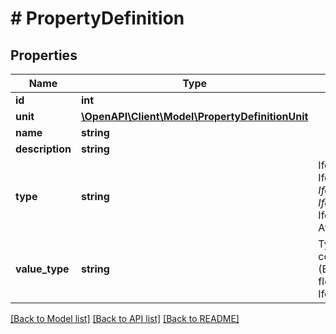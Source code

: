 # # PropertyDefinition

## Properties

Name | Type | Description | Notes
------------ | ------------- | ------------- | -------------
**id** | **int** |  | [readonly]
**unit** | [**\OpenAPI\Client\Model\PropertyDefinitionUnit**](PropertyDefinitionUnit.md) |  | [optional]
**name** | **string** |  | [optional]
**description** | **string** |  | [optional]
**type** | **string** | IfcProperty*, Ifc*Properties, IfcComplexProperty, IfcQuantity*, IfcComplexQuantity, Attribute | [optional]
**value_type** | **string** | Type of the corresponding value (Boolean, integer, float, string, IfcRange, ...) | [optional]

[[Back to Model list]](../../README.md#models) [[Back to API list]](../../README.md#endpoints) [[Back to README]](../../README.md)
